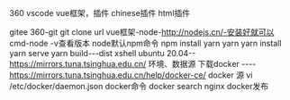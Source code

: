 360 vscode
vue框架，插件
chinese插件
html插件

gitee
360-git
git clone url
vue框架-node-http://nodejs.cn/-安装好就可以
cmd-node -v查看版本
node默认npm命令
npm install yarn
yarn
yarn install
yarn serve
yarn build---dist
xshell
ubuntu 20.04--https://mirrors.tuna.tsinghua.edu.cn/ 环境、数据源
下载docker ----https://mirrors.tuna.tsinghua.edu.cn/help/docker-ce/ 
docker 源 vi /etc/docker/daemon.json 
docker命令
docker search nginx
docker发布